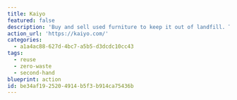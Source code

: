 ```yaml
---
title: Kaiyo
featured: false
description: 'Buy and sell used furniture to keep it out of landfill. They''ll even come and pick it up! _I''ve used this to get rid of a giant sofa which nobody wanted to buy, it was about to go on the street and they got me a cheque._'
action_url: 'https://kaiyo.com/'
categories:
  - a1a4ac88-627d-4bc7-a5b5-d3dcdc10cc43
tags:
  - reuse
  - zero-waste
  - second-hand
blueprint: action
id: be34af19-2520-4914-b5f3-b914ca75436b
---
```

